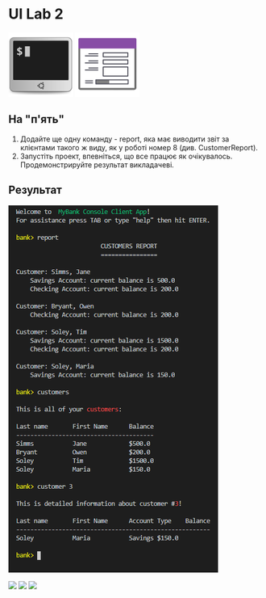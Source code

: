 # UI Lab 2
![](terminal-icon.png)
![](gui-icon.png)

## На "п'ять"

1. Додайте ще одну команду - report, яка має виводити звіт за клієнтами такого ж виду, як у роботі номер 8 (див. CustomerReport).
2. Запустіть проект, впевніться, що все працює як очікувалось. Продемонстрируйте результат викладачеві.

## Результат

![result](images/result.png)

![](https://img.shields.io/badge/Made%20with-JAVA-red.svg)
![](https://img.shields.io/badge/Made%20with-Visual%20Studio%20Code-brightgreen)
![](https://img.shields.io/badge/Made%20at-PPC%20NTU%20%22KhPI%22-blue.svg) 
